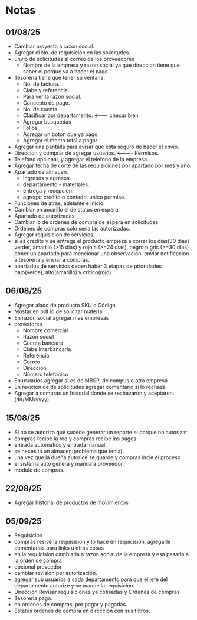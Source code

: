 # Notas

## 01/08/25

- Cambiar proyecto a razon social.
- Agregar el No. de requisición en las solicitudes.
- Envio de solicitudes al correo de los proveedores
  - Nombre de la empresa y razon social ya que direccion tiene que saber el porque va a hacer el pago.
- Tesoreria tiene que tener su ventana.
  - No. de factura.
  - Clabe y referencia.
  - Para ver la razon social.
  - Concepto de pago.
  - No. de cuenta.
  - Clasificar por departamento. <--- checar bien
  - Agregar busquedas
  - Folios
  - Agregar un boton que ya pago
  - Agregar el monto total a pagar
- Agregar una pantalla para avisar que esta seguro de hacer el envio.
- Direccion y comprar de agregar usuarios. <---- Permisos.
- Telefono opcional, y agregar el telefono de la empresa.
- Agregar fecha de corte de las requisiciones por apartado por mes y año.
- Apartado de almacen.
  - ingresos y egresos
  - departamento - materiales.
  - entrega y recepción.
  - agregar credito o contado. unico permiso.
- Funciones de atras, adelante e inicio.
- Cambiar en amarillo el de status en espera.
- Apartado de autorizadas.
- Cambiar lo de ordenes de compra de espera en solicitudes
- Ordenes de compras solo seria las autorizadas.
- Agregar requisicion de servicios.
- si es credito y se entrega el producto empieza a correr los dias(30 dias) verder, amarillo (>15 dias) y rojo a (>=24 dias), negro o gris (>=30 dias) poner un apartado para mencionar una observacion, enviar notificacion a tesoreria y enviar a compras.
- apartados de servicios deben haber 3 etapas de prioridades bajo(verde), alto(amarillo) y critico(rojo).

## 06/08/25

- Agregar alado de producto SKU o Código
- Mostar en pdf lo de solicitar material
- En razón social agregar mas empresas
- provedores
  - Nombre comercial
  - Razón social
  - Cuenta bancaria
  - Clabe interbancaria
  - Referencia
  - Correo
  - Direccion
  - Número telefonico
- En usuarios agregar si es de MBSP, de campus o otra empresa
- En revicion de de solicitudes agregar comentario si lo rechaza
- Agregar a compras un historial donde se rechazaron y aceptaron. (dd/MM/yyyy)

## 15/08/25

- Si no se autoriza que sucede generar un reporte el porque no autorizar
- compras recibe la req y compras recibe los pagos
- entrada automatico y entrada manual.
- se necesita un almacen(problema que tenia).
- una vez que la dueña autorice  se guarde y compras incie el proceso
- el sistema auto genera y manda a proveedor.
- modulo de compras.

## 22/08/25

- Agregar historial de productos de movimientos

## 05/09/25

- Requisición
- compras resive la requisision y lo hace en requicision, agregarle comentarios para links u otras cosas
- en la requicision cambiarla a razon social de la empresa y esa pasarla a la orden de compra
- opcional proveedor
- cambiar revision por autorización.
- agregar sub usuarios a cada departamento para que el jefe del departamento autorize y se mande la requisicion.
- Direccion Revisar requisiciones ya cotisadas y Ordenes de compras
- Tesoreria paga.
- en ordenes de compras, por pagar y pagadas.
- Estatus ordenes de compra en direccion con sus filtros.
